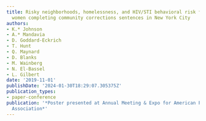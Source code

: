 ```yaml
---
title: Risky neighborhoods, homelessness, and HIV/STI behavioral risk factors among
  women completing community corrections sentences in New York City
authors:
- K.* Johnson
- A.* Mandavia
- D. Goddard-Eckrich
- T. Hunt
- Q. Maynard
- D. Blanks
- M. Wainberg
- N. El-Bassel
- L. Gilbert
date: '2019-11-01'
publishDate: '2024-01-30T18:29:07.305375Z'
publication_types:
- paper-conference
publication: '*Poster presented at Annual Meeting & Expo for American Public Health
  Association*'
---
```

